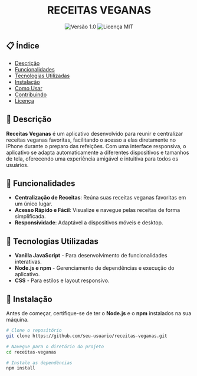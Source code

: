 <h1 align="center">RECEITAS VEGANAS</h1>

<p align="center">
  <img src="https://img.shields.io/badge/version-1.0-blue.svg" alt="Versão 1.0">
  <img src="https://img.shields.io/badge/license-MIT-green.svg" alt="Licença MIT">
</p>

## 📋 Índice

- [Descrição](#descrição)
- [Funcionalidades](#funcionalidades)
- [Tecnologias Utilizadas](#tecnologias-utilizadas)
- [Instalação](#instalação)
- [Como Usar](#como-usar)
- [Contribuindo](#contribuindo)
- [Licença](#licença)

## 🥗 Descrição

**Receitas Veganas** é um aplicativo desenvolvido para reunir e centralizar receitas veganas favoritas, facilitando o acesso a elas diretamente no iPhone durante o preparo das refeições. Com uma interface responsiva, o aplicativo se adapta automaticamente a diferentes dispositivos e tamanhos de tela, oferecendo uma experiência amigável e intuitiva para todos os usuários.

## 🌟 Funcionalidades

- **Centralização de Receitas**: Reúna suas receitas veganas favoritas em um único lugar.
- **Acesso Rápido e Fácil**: Visualize e navegue pelas receitas de forma simplificada.
- **Responsividade**: Adaptável a dispositivos móveis e desktop.

## 🚀 Tecnologias Utilizadas

- **Vanilla JavaScript** - Para desenvolvimento de funcionalidades interativas.
- **Node.js e npm** - Gerenciamento de dependências e execução do aplicativo.
- **CSS** - Para estilos e layout responsivo.

## 🔧 Instalação

Antes de começar, certifique-se de ter o **Node.js** e o **npm** instalados na sua máquina.

```bash
# Clone o repositório
git clone https://github.com/seu-usuario/receitas-veganas.git

# Navegue para o diretório do projeto
cd receitas-veganas

# Instale as dependências
npm install
```
